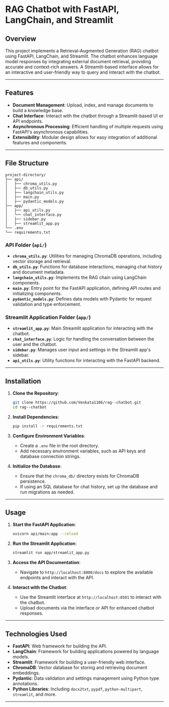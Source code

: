 
# **RAG Chatbot with FastAPI, LangChain, and Streamlit**

## **Overview**

This project implements a Retrieval-Augmented Generation (RAG) chatbot using FastAPI, LangChain, and Streamlit. The chatbot enhances language model responses by integrating external document retrieval, providing accurate and context-rich answers. A Streamlit-based interface allows for an interactive and user-friendly way to query and interact with the chatbot.

---

## **Features**

- **Document Management**: Upload, index, and manage documents to build a knowledge base.
- **Chat Interface**: Interact with the chatbot through a Streamlit-based UI or API endpoints.
- **Asynchronous Processing**: Efficient handling of multiple requests using FastAPI's asynchronous capabilities.
- **Extensibility**: Modular design allows for easy integration of additional features and components.

---

## **File Structure**

```
project-directory/
├── api/
│   ├── chroma_utils.py
│   ├── db_utils.py
│   ├── langchain_utils.py
│   ├── main.py
│   ├── pydantic_models.py                
├── app/
│   ├── api_utils.py  
│   └── chat_interface.py
│   ├── sidebar.py
│   ├── streamlit_app.py
└── .env    
└── requirements.txt
```

### **API Folder (`api/`)**
- **`chroma_utils.py`**: Utilities for managing ChromaDB operations, including vector storage and retrieval.
- **`db_utils.py`**: Functions for database interactions, managing chat history and document metadata.
- **`langchain_utils.py`**: Implements the RAG chain using LangChain components.
- **`main.py`**: Entry point for the FastAPI application, defining API routes and initializing components.
- **`pydantic_models.py`**: Defines data models with Pydantic for request validation and type enforcement.

### **Streamlit Application Folder (`app/`)**
- **`streamlit_app.py`**: Main Streamlit application for interacting with the chatbot.
- **`chat_interface.py`**: Logic for handling the conversation between the user and the chatbot.
- **`sidebar.py`**: Manages user input and settings in the Streamlit app's sidebar.
- **`api_utils.py`**: Utility functions for interacting with the FastAPI backend.

---

## **Installation**

1. **Clone the Repository**:
   ```bash
   git clone https://github.com/Venkata1106/rag--chatbot.git
   cd rag--chatbot
   ```

2. **Install Dependencies**:
   ```bash
   pip install -r requirements.txt
   ```

3. **Configure Environment Variables**:
   - Create a `.env` file in the root directory.
   - Add necessary environment variables, such as API keys and database connection strings.

4. **Initialize the Database**:
   - Ensure that the `chroma_db/` directory exists for ChromaDB persistence.
   - If using an SQL database for chat history, set up the database and run migrations as needed.

---

## **Usage**

1. **Start the FastAPI Application**:
   ```bash
   uvicorn api/main:app --reload
   ```

2. **Run the Streamlit Application**:
   ```bash
   streamlit run app/streamlit_app.py
   ```

3. **Access the API Documentation**:
   - Navigate to `http://localhost:8000/docs` to explore the available endpoints and interact with the API.

4. **Interact with the Chatbot**:
   - Use the Streamlit interface at `http://localhost:8501` to interact with the chatbot.
   - Upload documents via the interface or API for enhanced chatbot responses.
---

## **Technologies Used**

- **FastAPI**: Web framework for building the API.
- **LangChain**: Framework for building applications powered by language models.
- **Streamlit**: Framework for building a user-friendly web interface.
- **ChromaDB**: Vector database for storing and retrieving document embeddings.
- **Pydantic**: Data validation and settings management using Python type annotations.
- **Python Libraries**: Including `docx2txt`, `pypdf`, `python-multipart`, `streamlit`, and more.

---
